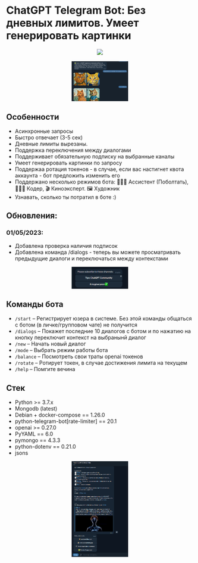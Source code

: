 # ChatGPT Telegram Bot: Без дневных лимитов. Умеет генерировать картинки
<p align="center">
<a href="https://t.me/tipo_chatgpt_bot" alt="Run Telegram Bot shield"><img src="https://img.shields.io/badge/RUN-Telegram%20Bot-blue" /></a>
</p>

<div align="center">
<img src="https://github.com/Tipo-4ek/tipo_chatgpt_bot/blob/master/static/pictures.jpg?raw=true" align="center" style="width: 30%" />
</div>

## Особенности
- Асинхронные запросы
- Быстро отвечает (3-5 сек)
- Дневные лимиты вырезаны.
- Поддержка переключения между диалогами
- Поддерживает обязательную подписку на выбранные каналы
- Умеет генерировать картинки по запросу
- Поддержаа ротация токенов - в случае, если вас настигнет квота аккаунта - бот предложить изменить его
- Поддержано несколько режимов бота: 👩🏼‍🎓 Ассистент (Поболтать), 👩🏼‍💻 Кодер, 🎬 Киноэксперт. 🖼️ Художник
- Узнавать, сколько ты потратил в боте  :)

## Обновления:
### 01/05/2023:
- Добавлена проверка наличия подписок
- Добавлена команда /dialogs - теперь вы можете просматривать предыдущие диалоги и переключаться между контекстами

<div align="center">
<img src="https://github.com/Tipo-4ek/tipo_chatgpt_bot/blob/master/static/subscribe.png?raw=true" align="center" style="width: 30%" />
</div>

## Команды бота
- `/start` – Регистрирует юзера в системе. Без этой команды общаться с ботом (в личке/групповом чате) не получится
- `/dialogs` – Покажет последние 10 диалогов с ботом и по нажатию на кнопку переключит контекст на выбранынй диалог
- `/new` – Начать новый диалог
- `/mode` – Выбрать режим работы бота
- `/balance` – Посмотреть свои траты openai токенов
- `/rotate` – Ротирует токен, в случае достижения лимита на текущем
- `/help` – Помгите вечина

## Стек
- Python >= 3.7.x
- Mongodb (latest)
- Debian + docker-compose == 1.26.0
- python-telegram-bot[rate-limiter] == 20.1
- openai >= 0.27.0
- PyYAML == 6.0
- pymongo == 4.3.3
- python-dotenv == 0.21.0
- jsons



<div align="center">
<img src="https://github.com/Tipo-4ek/tipo_chatgpt_bot/blob/master/static/start_bot.png?raw=true" align="center" style="width: 30%" />
</div>
